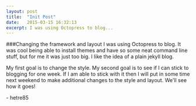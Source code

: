 ```yaml
---
layout: post
title:  "Init Post"
date:   2015-03-15 16:32:13
excerpt: I was using Octopress to blog...
---
```


###Changing the framework and layout
I was using Octopress to blog. It was cool being able to install themes and have so some neat command line stuff, but for me it was just too big. I like the idea of a plain jekyll blog.

My first goal is to change the style. My second goal is to see if I can stick to blogging for one week. If I am able to stick with it then I will put in some time next weekend to make additional changes to the style and layout.
We'll see how it goes!

\- hetre85

